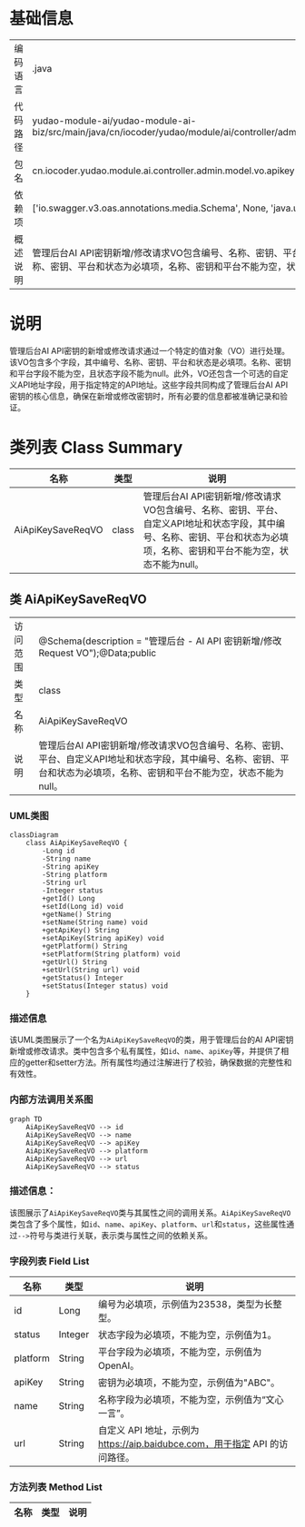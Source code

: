 # 基础信息

|      |      |
|------|------|
| 编码语言 | .java |
| 代码路径 | yudao-module-ai/yudao-module-ai-biz/src/main/java/cn/iocoder/yudao/module/ai/controller/admin/model/vo/apikey/AiApiKeySaveReqVO.java |
| 包名 | cn.iocoder.yudao.module.ai.controller.admin.model.vo.apikey |
| 依赖项 | ['io.swagger.v3.oas.annotations.media.Schema', None, 'java.util', 'jakarta.validation.constraints'] |
| 概述说明 | 管理后台AI API密钥新增/修改请求VO包含编号、名称、密钥、平台、自定义API地址和状态字段，其中编号、名称、密钥、平台和状态为必填项，名称、密钥和平台不能为空，状态不能为null。 |

# 说明

管理后台AI API密钥的新增或修改请求通过一个特定的值对象（VO）进行处理。该VO包含多个字段，其中编号、名称、密钥、平台和状态是必填项。名称、密钥和平台字段不能为空，且状态字段不能为null。此外，VO还包含一个可选的自定义API地址字段，用于指定特定的API地址。这些字段共同构成了管理后台AI API密钥的核心信息，确保在新增或修改密钥时，所有必要的信息都被准确记录和验证。

# 类列表 Class Summary

| 名称   | 类型  | 说明 |
|-------|------|-------------|
| AiApiKeySaveReqVO | class | 管理后台AI API密钥新增/修改请求VO包含编号、名称、密钥、平台、自定义API地址和状态字段，其中编号、名称、密钥、平台和状态为必填项，名称、密钥和平台不能为空，状态不能为null。 |



## 类 AiApiKeySaveReqVO

|      |      |
|------|------|
| 访问范围 | @Schema(description = "管理后台 - AI API 密钥新增/修改 Request VO");@Data;public |
| 类型 | class |
| 名称 | AiApiKeySaveReqVO |
| 说明 | 管理后台AI API密钥新增/修改请求VO包含编号、名称、密钥、平台、自定义API地址和状态字段，其中编号、名称、密钥、平台和状态为必填项，名称、密钥和平台不能为空，状态不能为null。 |


### UML类图

```mermaid
classDiagram
    class AiApiKeySaveReqVO {
        -Long id
        -String name
        -String apiKey
        -String platform
        -String url
        -Integer status
        +getId() Long
        +setId(Long id) void
        +getName() String
        +setName(String name) void
        +getApiKey() String
        +setApiKey(String apiKey) void
        +getPlatform() String
        +setPlatform(String platform) void
        +getUrl() String
        +setUrl(String url) void
        +getStatus() Integer
        +setStatus(Integer status) void
    }
```

### 描述信息
该UML类图展示了一个名为`AiApiKeySaveReqVO`的类，用于管理后台的AI API密钥新增或修改请求。类中包含多个私有属性，如`id`、`name`、`apiKey`等，并提供了相应的getter和setter方法。所有属性均通过注解进行了校验，确保数据的完整性和有效性。


### 内部方法调用关系图

```mermaid
graph TD
    AiApiKeySaveReqVO --> id
    AiApiKeySaveReqVO --> name
    AiApiKeySaveReqVO --> apiKey
    AiApiKeySaveReqVO --> platform
    AiApiKeySaveReqVO --> url
    AiApiKeySaveReqVO --> status
```

### 描述信息：
该图展示了`AiApiKeySaveReqVO`类与其属性之间的调用关系。`AiApiKeySaveReqVO`类包含了多个属性，如`id`、`name`、`apiKey`、`platform`、`url`和`status`，这些属性通过`-->`符号与类进行关联，表示类与属性之间的依赖关系。

### 字段列表 Field List

| 名称  | 类型  | 说明 |
|-------|-------|------|
| id | Long | 编号为必填项，示例值为23538，类型为长整型。 |
| status | Integer | 状态字段为必填项，不能为空，示例值为1。 |
| platform | String | 平台字段为必填项，不能为空，示例值为OpenAI。 |
| apiKey | String | 密钥为必填项，不能为空，示例值为"ABC"。 |
| name | String | 名称字段为必填项，不能为空，示例值为“文心一言”。 |
| url | String | 自定义 API 地址，示例为 https://aip.baidubce.com，用于指定 API 的访问路径。 |

### 方法列表 Method List

| 名称  | 类型  | 说明 |
|-------|-------|------|




